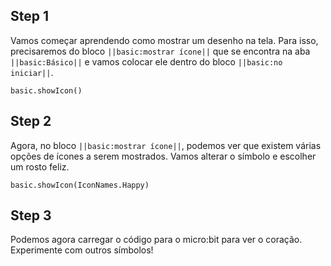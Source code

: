 ## Step 1

Vamos começar aprendendo como mostrar um desenho na tela.
Para isso, precisaremos do bloco `||basic:mostrar ícone||` que
se encontra na aba `||basic:Básico||` e vamos colocar ele dentro
do bloco `||basic:no iniciar||`.

```blocks
basic.showIcon()
```

## Step 2

Agora, no bloco `||basic:mostrar ícone||`, podemos ver que existem
várias opções de ícones a serem mostrados. Vamos alterar o símbolo e
escolher um rosto feliz.

```blocks
basic.showIcon(IconNames.Happy)
```

## Step 3

Podemos agora carregar o código para o micro:bit para ver o coração.
Experimente com outros símbolos!
